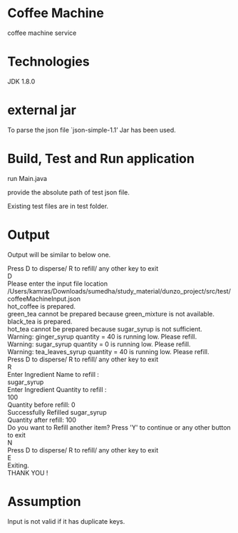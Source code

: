 # Coffee Machine
coffee machine service

# Technologies

JDK 1.8.0


# external jar

To parse the json file `json-simple-1.1’ Jar has been used.


# Build, Test and Run application 

run Main.java

provide the absolute path of test json file.

Existing test files are in test folder.


# Output
Output will be similar to below one.

Press D to disperse/ R to refill/ any other key to exit  
D  
Please enter the input file location  
/Users/kamras/Downloads/sumedha/study_material/dunzo_project/src/test/coffeeMachineInput.json  
hot_coffee is prepared.  
green_tea cannot be prepared because green_mixture is not available.  
black_tea is prepared.  
hot_tea cannot be prepared because sugar_syrup is not sufficient.  
Warning: ginger_syrup quantity = 40 is running low. Please refill.  
Warning: sugar_syrup quantity = 0 is running low. Please refill.  
Warning: tea_leaves_syrup quantity = 40 is running low. Please refill.  
Press D to disperse/ R to refill/ any other key to exit  
R  
Enter Ingredient Name to refill :   
sugar_syrup  
Enter Ingredient Quantity to refill :   
100  
Quantity before refill: 0  
Successfully Refilled sugar_syrup  
Quantity after refill: 100  
Do you want to Refill another item? Press 'Y' to continue or any other button to exit  
N  
Press D to disperse/ R to refill/ any other key to exit  
E  
Exiting.  
THANK YOU !  

# Assumption
Input is not valid if it has duplicate keys.






